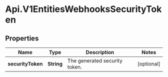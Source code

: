 # Api.V1EntitiesWebhooksSecurityToken

## Properties

Name | Type | Description | Notes
------------ | ------------- | ------------- | -------------
**securityToken** | **String** | The generated security token. | [optional] 



